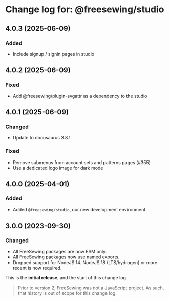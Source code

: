 # Change log for: @freesewing/studio


## 4.0.3 (2025-06-09)

### Added

 - Include signup / signin pages in studio

## 4.0.2 (2025-06-09)

### Fixed

 - Add @freesewing/plugin-svgattr as a dependency to the studio

## 4.0.1 (2025-06-09)

### Changed

 - Update to docusaurus 3.8.1

### Fixed

 - Remove submenus from account sets and patterns pages (#355)
 - Use a dedicated logo image for dark mode

## 4.0.0 (2025-04-01)

### Added

 - Added `@freesewing/studio`, our new development environment

## 3.0.0 (2023-09-30)

### Changed

 - All FreeSewing packages are now ESM only.
 - All FreeSewing packages now use named exports.
 - Dropped support for NodeJS 14. NodeJS 18 (LTS/hydrogen) or more recent is now required.


This is the **initial release**, and the start of this change log.

> Prior to version 2, FreeSewing was not a JavaScript project.
> As such, that history is out of scope for this change log.

